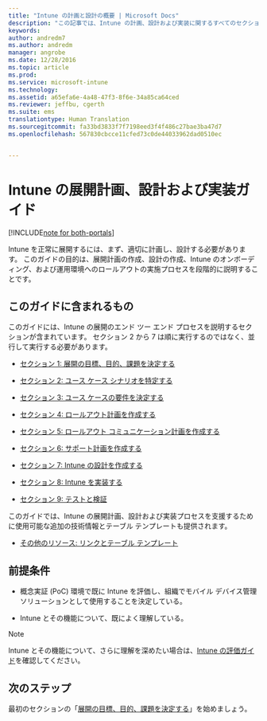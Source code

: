 ```yaml
---
title: "Intune の計画と設計の概要 | Microsoft Docs"
description: "この記事では、Intune の計画、設計および実装に関するすべてのセクションの概要を示します。 Intune の計画、設計および実装をサポートする追加リソースを含む付録も示します。"
keywords: 
author: andredm7
ms.author: andredm
manager: angrobe
ms.date: 12/28/2016
ms.topic: article
ms.prod: 
ms.service: microsoft-intune
ms.technology: 
ms.assetid: a65efa6e-4a48-47f3-8f6e-34a85ca64ced
ms.reviewer: jeffbu, cgerth
ms.suite: ems
translationtype: Human Translation
ms.sourcegitcommit: fa33bd3833f7f7198eed3f4f486c27bae3ba47d7
ms.openlocfilehash: 567830cbcce11cfed73c0de44033962dad0510ec


---
```


# <a name="intune-deployment-planning-design-and-implementation-guide"></a>Intune の展開計画、設計および実装ガイド

[!INCLUDE[note for both-portals](../includes/note-for-both-portals.md)]

Intune を正常に展開するには、まず、適切に計画し、設計する必要があります。 このガイドの目的は、展開計画の作成、設計の作成、Intune のオンボーディング、および運用環境へのロールアウトの実施プロセスを段階的に説明することです。

## <a name="whats-included-in-this-guide"></a>このガイドに含まれるもの

このガイドには、Intune の展開のエンド ツー エンド プロセスを説明するセクションが含まれています。 セクション 2 から 7 は順に実行するのではなく、並行して実行する必要があります。

-   [セクション 1: 展開の目標、目的、課題を決定する](section-1-determine-deployment-goals-objectives-challenges.md)

-   [セクション 2: ユース ケース シナリオを特定する](section-2-identify-use-case-scenarios.md)

-   [セクション 3: ユース ケースの要件を決定する](section-3-determine-use-case-requirements.md)

-   [セクション 4: ロールアウト計画を作成する](section-4-develop-a-rollout-plan.md)

-   [セクション 5: ロールアウト コミュニケーション計画を作成する](section-5-develop-a-rollout-communication-plan.md)

-   [セクション 6: サポート計画を作成する](section-6-develop-a-support-plan.md)

-   [セクション 7: Intune の設計を作成する](section-7-create-an-intune-design.md)

-   [セクション 8: Intune を実装する](section-8-onboarding-process.md)

-   [セクション 9: テストと検証](section-9-test-and-validation.md)

このガイドでは、Intune の展開計画、設計および実装プロセスを支援するために使用可能な追加の技術情報とテーブル テンプレートも提供されます。

-   [その他のリソース: リンクとテーブル テンプレート](additional-resources.md)

## <a name="assumptions"></a>前提条件

-   概念実証 (PoC) 環境で既に Intune を評価し、組織でモバイル デバイス管理ソリューションとして使用することを決定している。

-   Intune とその機能について、既によく理解している。

>[!NOTE]
> Intune とその機能について、さらに理解を深めたい場合は、[Intune の評価ガイド](https://docs.microsoft.com/intune/understand-explore/sign-up-for-30-day-trial-microsoft-intune)を確認してください。

## <a name="next-steps"></a>次のステップ

最初のセクションの「[展開の目標、目的、課題を決定する](section-1-determine-deployment-goals-objectives-challenges.md)」を始めましょう。



<!--HONumber=Dec16_HO5-->


